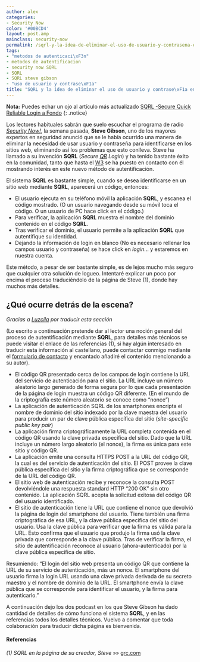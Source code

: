```yaml
---
author: alex
categories:
- Security Now
color: '#00BCD4'
layout: post.amp
mainclass: security-now
permalink: /sqrl-y-la-idea-de-eliminar-el-uso-de-usuario-y-contrasena-en-internet/
tags:
- "metodos de autenticaci\xF3n"
- metodos de autentificacion
- security now SQRL
- SQRL
- SQRL steve gibson
- "uso de usuario y contrase\xF1a"
title: "SQRL y la idea de eliminar el uso de usuario y contrase\xF1a en internet"
---
```


**Nota:** Puedes echar un ojo al artículo más actualizado [SQRL -Secure Quick Reliable Login a Fondo](/sqrl-secure-quick-reliable-login-a-fondo/)
{: .notice}

Los lectores habituales sabrán que suelo escuchar el programa de radio *[Security Now!][1]*, la semana pasada, **Steve Gibson**, uno de los mayores expertos en seguridad anunció que se le había ocurrido una manera de eliminar la necesidad de usar usuario y contraseña para identificarse en los sitios web, eliminando así los problemas que esto conlleva. Steve ha llamado a su invención **SQRL** (*Secure [QR][2] Login*) y ha tenido bastante éxito en la comunidad, tanto que hasta el [W3][3] se ha puesto en contacto con él mostrando interés en este nuevo método de autentificación.

<!--more-->
<amp-img on="tap:lightbox1" role="button" tabindex="0" layout="responsive" src="/img/2013/10/sqrl-login-sample.png" alt="SQRL y la idea de elminar el uso de usuario y contraseña en internet" width="400px" height="199px" />

El sistema **SQRL** es bastante simple, cuando se desea identificarse en un sitio web mediante **SQRL**, aparecerá un código, entonces:

  * El usuario ejecuta en su teléfono móvil la aplicación **SQRL**, y escanea el código mostrado. (O un usuario navegando desde su móvil toca el código. O un usuario de PC hace click en el código.)
  * Para verificar, la aplicación **SQRL** muestra el nombre del dominio contenido en el código **SQRL**.
  * Tras verificar el dominio, el usuario permite a la aplicación **SQRL** que autentifique su identidad.
  * Dejando la información de login en blanco (No es necesario rellenar los campos usuario y contraseña) se hace click en *login*&#8230; y estaremos en nuestra cuenta.

Este método, a pesar de ser bastante simple, es de lejos mucho más seguro que cualquier otra solución de logueo. Intentaré explicar un poco por encima el proceso traduciéndolo de la página de Steve (1), donde hay muchos más detalles.

## ¿Qué ocurre detrás de la escena?

*Gracias a [Luzcila][4] por traducir esta sección*

(Lo escrito a continuación pretende dar al lector una noción general del proceso de autentificación mediante **SQRL**, para detalles más técnicos se puede visitar el enlace de las referencias (1), si hay algún interesado en traducir esta información al castellano, puede contactar conmigo mediante el [formulario de contacto][5] y encantado añadiré el contenido mencionando a su autor).

  * El código QR presentado cerca de los campos de login contiene la URL del servicio de autenticación para el sitio. La URL incluye un número aleatorio largo generado de forma segura por lo que cada presentación de la página de login muestra un código QR diferente. (En el mundo de la criptografía este número aleatorio se conoce como “nonce”)
  * La aplicación de autenticación SQRL de los smartphones encripta el nombre de dominio del sitio indexado por la clave maestra del usuario para producir un par de clave pública específica del sitio (*site-specific public key pair*)
  * La aplicación firma criptográficamente la URL completa contenida en el código QR usando la clave privada específica del sitio. Dado que la URL incluye un número largo aleatorio (el nonce), la firma es única para este sitio y código QR.
  * La aplicación emite una consulta HTTPS POST a la URL del código QR, la cual es del servicio de autenticación del sitio. El POST provee la clave pública específica del sitio y la firma criptográfica que se corresponde de la URL del código QR.
  * El sitio web de autenticación recibe y reconoce la consulta POST devolviéndole una respuesta standard HTTP “200 OK” sin otro contenido. La aplicación SQRL acepta la solicitud exitosa del código QR del usuario identificado.
  * El sitio de autenticación tiene la URL que contiene el nonce que devolvió la página de login del smartphone del usuario. Tiene también una firma criptográfica de esa URL, y la clave pública específica del sitio del usuario. Usa la clave pública para verificar que la firma es válida para la URL. Esto confirma que el usuario que produjo la firma usó la clave privada que corresponde a la clave pública. Tras de verificar la firma, el sitio de autentificación reconoce al usuario (ahora-autenticado) por la clave pública específica de sitio.

<amp-img on="tap:lightbox1" role="button" tabindex="0" layout="responsive" src="/img/2013/10/sign-algo.png" alt="SQRL y la idea de elminar el uso de usuario y contraseña en internet" width="580px" height="194px" />

Resumiendo: &#8220;El login del sitio web presenta un código QR que contiene la URL de su servicio de autenticación, más un nonce. El smartphone del usuario firma la login URL usando una clave privada derivada de su secreto maestro y el nombre de dominio de la URL. El smartphone envía la clave pública que se corresponde para identificar el usuario, y la firma para autenticarlo.&#8221;

A continuación dejo los dos podcast en los que Steve Gibson ha dado cantidad de detalles de cómo funciona el sistema **SQRL**, y en las referencias todos los detalles técnicos. Vuelvo a comentar que toda colaboración para traducir dicha página es bienvenida.

<span class="embed-youtube" ></span>
<span class="embed-youtube" ></span>

#### Referencias

*(1) SQRL en la página de su creador, Steve* »» <a href="https://www.grc.com/sqrl/sqrl.htm" target="_blank">grc.com</a>



 [1]: https://elbauldelprogramador.com/security-now/ "Artículos sobre Security now!"
 [2]: https://elbauldelprogramador.com/estructura-y-seguridad-de-los-qr-codes/ "Estructura y seguridad de los QR Codes"
 [3]: http://www.w3.org/ "W3 org"
 [4]: https://elbauldelprogramador.com/ "Artículos de Luzcila"
 [5]: https://elbauldelprogramador.com/ "Contacto"